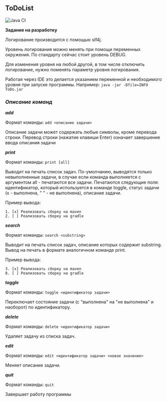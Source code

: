 ## ToDoList

![Java CI](https://github.com/AidanKlark/BSC_Trainee/actions/workflows/maven.yml/badge.svg)

**Задание на разработку**

Логирование производится с помощью slf4j.

Уровень логирования можно менять при помощи переменных окружения. По стандарту сейчас стоит уровень DEBUG. 

Для изменения уровня на любой другой, в том числе отключить логирование, нужно поменять параметр уровня логирования. 

Работая через IDE это делается указанием переменной и необходимого уровня при запуске программы. Например: `java -jar -Dfile=INFO ToDo.jar`

### *Описание команд*

**_add_**

Формат команды: `add <описание задачи>`

Описание задачи может содержать любые символы, кроме перевода строки. Перевод строки (нажатие клавиши Enter) означает завершение ввода описания задачи

**_print_**

Формат команды: `print [all]`

Выводит на печать список задач. По-умолчанию, выводятся только невыполненные задачи, в случае если команда выполняется с аргументом all - печатаются все задачи. Печатаются следующие поля: идентификатор, который используется в команде toggle, статус задачи (x - выполнена, " " - не выполнена), описание задачи.

Пример вывода:

```
1. [x] Реализовать сборку на maven
2. [ ] Реализовать сборку на gradle
```
**_search_**

Формат команды: `search <substring>`

Выводит на печать список задач, описание которых содержит substring. Вывод на печать в формате аналогичном команде print.

Пример вывода:
```
3. [x] Реализовать сборку на maven
8. [ ] Реализовать сборку на gradle
```

**_toggle_**

Формат команды: `toggle <идентификатор задачи>`

Переключает состояние задачи (с "выполнена" на "не выполнена" и наоборот) по идентификатору.



**_delete_**

Формат команды: `delete <идентификатор задачи>`

Удаляет задачу из списка задач.

**_edit_**

Формат команды: `edit <идентификатор задачи> <новое значение>`

Меняет описание задачи.



**_quit_**

Формат команды: `quit`

Завершает работу программы
